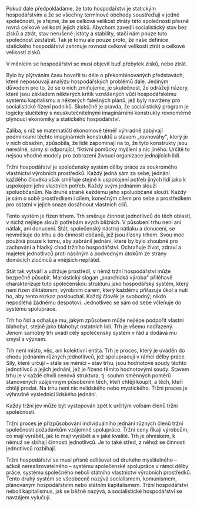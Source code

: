 Pokud dále předpokládáme, že toto hospodářství je statickým hospodářstvím a že se všechny termínové obchody soustřeďují v jedné společnosti, je zřejmé, že se celková velikost ztráty této společnosti přesně rovná celkové velikosti jejích zisků. Abychom zavedli socialistický stav bez zisků a ztrát, stav nerušené jistoty a stability, stačí nám pouze tuto společnost zestátnit. Tak je tomu ale pouze proto, že naše definice statického hospodářství zahrnuje rovnost celkové velikosti ztrát a celkové velikosti zisků.

V měnícím se hospodářství se musí objevit buď přebytek zisků, nebo ztrát.

Bylo by plýtváním času hovořit tu déle o překombinovaných představách, které neposouvají analýzu hospodářských problémů dále. Jediným důvodem pro to, že se o nich zmiňujeme, je skutečnost, že odrážejí názory, které jsou základem některých kritik vznášených vůči hospodářskému systému kapitalismu a některých falešných plánů, jež byly navrženy pro socialistické řízení podniků. Skutečně je pravda, že socialistický program je logicky slučitelný s neuskutečnitelnými imaginárními konstrukty rovnoměrně plynoucí ekonomiky a statického hospodářství.

Záliba, s níž se matematičtí ekonomové téměř výhradně zabývají podmínkami těchto imaginárních konstruktů a stavem „rovnováhy", který je v nich obsažen, způsobila, že lidé zapomínají na to, že tyto konstrukty jsou nereálné, samy si odporující, fiktivní pomůcky myšlení a nic jiného. Určitě to nejsou vhodné modely pro zobrazení živoucí organizace jednajících lidí.

Tržní hospodářství je společenský systém dělby práce za soukromého vlastnictví výrobních prostředků. Každý jedná sám za sebe; jednání každého člověka však směřuje stejně k uspokojení potřeb jiných lidí jako k uspokojení jeho vlastních potřeb. Každý svým jednáním slouží spoluobčanům. Na druhé straně každému jeho spoluobčané slouží. Každý je sám o sobě prostředkem i cílem, konečným cílem pro sebe a prostředkem pro ostatní v jejich snaze dosáhnout vlastních cílů.

Tento systém je řízen trhem. Trh směruje činnost jednotlivců do těch oblastí, v nichž nejlépe slouží potřebám svých bližních. V působení trhu není ani nátlak, ani donucení. Stát, společenský nástroj nátlaku a donucení, se nevměšuje do trhu a do činností občanů, jež jsou řízeny trhem. Svou moc používá pouze k tomu, aby zabránil jednání, které by bylo zhoubné pro zachování a hladký chod tržního hospodářství. Ochraňuje život, zdraví a majetek jednotlivců proti násilným a podvodným útokům ze strany domácích zločinců a vnějších nepřátel.

Stát tak vytváří a udržuje prostředí, v němž tržní hospodářství může bezpečně působit. Marxistický slogan „anarchická výroba" přiléhavě charakterizuje tuto společenskou strukturu jako hospodářský systém, který není řízen diktátorem, výrobním carem, který každému přiřazuje úkol a nutí ho, aby tento rozkaz poslouchal. Každý člověk je svobodný; nikdo nepodléhá žádnému despotovi. Jednotlivec se sám od sebe včleňuje do systému spolupráce.

Trh ho řídí a odhaluje mu, jakým způsobem může nejlépe podpořit vlastní blahobyt, stejně jako blahobyt ostatních lidí. Trh je všemu nadřazený. Jenom samotný trh uvádí celý společenský systém v řád a dodává mu smysl a význam.

Trh není místo, věc, ani kolektivní entita. Trh je proces, který je uváděn do chodu jednáním různých jednotlivců, jež spolupracují v rámci dělby práce. Síly, které určují – stále se měnící – stav trhu, jsou hodnotové soudy těchto jednotlivců a jejich jednání, jež je řízeno těmito hodnotovými soudy. Stavem trhu je v každé chvíli cenová struktura, tj. souhrn směnných poměrů stanovených vzájemným působením těch, kteří chtějí koupit, a těch, kteří chtějí prodat. Na trhu není nic nelidského nebo mystického. Tržní proces je výhradně výslednicí lidského jednání.

Každý tržní jev může být vystopován zpět k určitým volbám členů tržní společnosti.

Tržní proces je přizpůsobování individuálního jednání různých členů tržní společnosti požadavkům vzájemné spolupráce. Tržní ceny říkají výrobcům, co mají vyrábět, jak to mají vyrábět a v jaké kvalitě. Trh je ohniskem, k němuž se sbíhají činnosti jednotlivců. Je to také střed, z něhož se činnosti jednotlivců rozbíhají.

Tržní hospodářství se musí přísně odlišovat od druhého myslitelného – ačkoli nerealizovatelného – systému společenské spolupráce v rámci dělby práce, systému společného neboli státního vlastnictví výrobních prostředků. Tento druhý systém se všeobecně nazývá socialismem, komunismem, plánovaným hospodářstvím nebo státním kapitalismem. Tržní hospodářství neboli kapitalismus, jak se běžně nazývá, a socialistické hospodářství se navzájem vylučují.